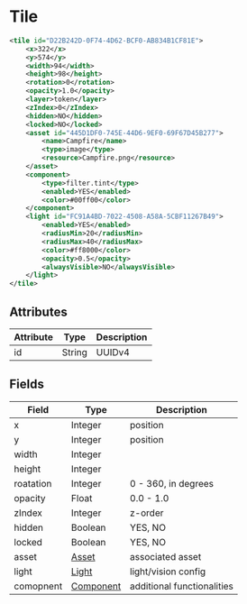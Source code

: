 # Tile

```xml
<tile id="D22B242D-0F74-4D62-BCF0-AB834B1CF81E">
    <x>322</x>
    <y>574</y>
    <width>94</width>
    <height>98</height>
    <rotation>0</rotation>
    <opacity>1.0</opacity>
    <layer>token</layer>
    <zIndex>0</zIndex>
    <hidden>NO</hidden>
    <locked>NO</locked>
    <asset id="445D1DF0-745E-44D6-9EF0-69F67D45B277">
        <name>Campfire</name>
        <type>image</type>
        <resource>Campfire.png</resource>
    </asset>
    <component>
        <type>filter.tint</type>
        <enabled>YES</enabled>
        <color>#00ff00</color>
    </component>
    <light id="FC91A4BD-7022-4508-A58A-5CBF11267B49">
        <enabled>YES</enabled>
        <radiusMin>20</radiusMin>
        <radiusMax>40</radiusMax>
        <color>#ff8000</color>
        <opacity>0.5</opacity>
        <alwaysVisible>NO</alwaysVisible>
    </light>
</tile>
```

## Attributes

| Attribute | Type | Description |
| --------- | ---- | ----------- |
| id  | String  | UUIDv4 |

## Fields

| Field  | Type | Description |
| ------ | ---- | ----------- |
| x | Integer | position |
| y | Integer | position |
| width | Integer |  |
| height | Integer |  |
| roatation | Integer | 0 - 360, in degrees |
| opacity | Float | 0.0 - 1.0 |
| zIndex | Integer | z-order |
| hidden  | Boolean | YES, NO |
| locked  | Boolean | YES, NO |
| asset  | [Asset](asset.md) | associated asset |
| light  | [Light](light.md) | light/vision config |
| comopnent  | [Component](component.md) | additional functionalities |
